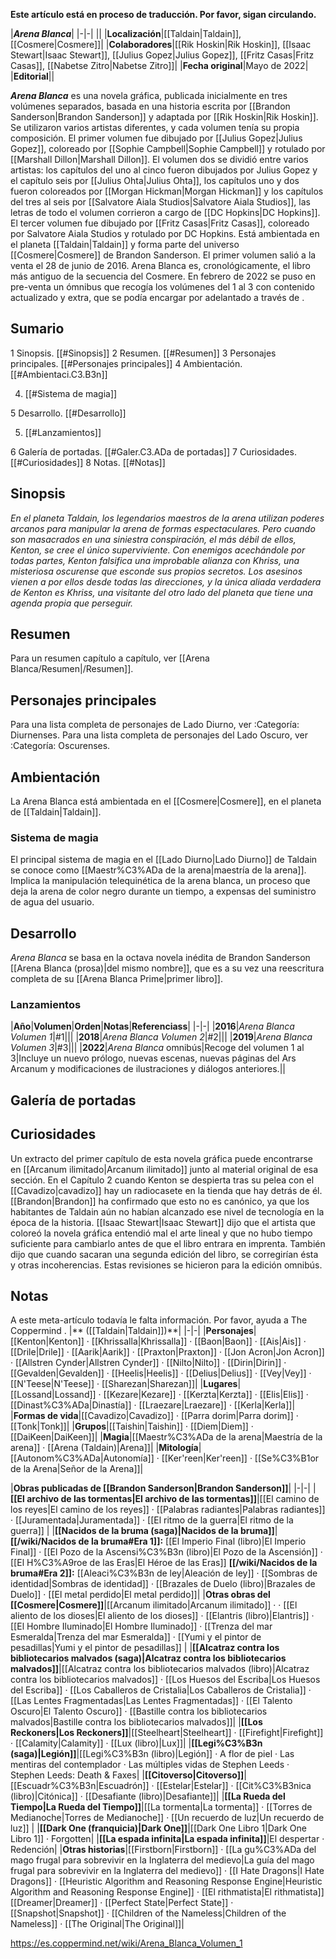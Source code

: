 **Este artículo está en proceso de traducción. Por favor, sigan circulando.**


|***Arena Blanca***|
|-|-|
||
|**Localización**|[[Taldain\|Taldain]], [[Cosmere\|Cosmere]]|
|**Colaboradores**|[[Rik Hoskin\|Rik Hoskin]], [[Isaac Stewart\|Isaac Stewart]], [[Julius Gopez\|Julius Gopez]], [[Fritz Casas\|Fritz Casas]], [[Nabetse Zitro\|Nabetse Zitro]]|
|**Fecha original**|Mayo de 2022|
|**Editorial**||

***Arena Blanca*** es una novela gráfica, publicada inicialmente en tres volúmenes separados, basada en una historia escrita por [[Brandon Sanderson\|Brandon Sanderson]] y adaptada por [[Rik Hoskin\|Rik Hoskin]]. Se utilizaron varios artistas diferentes, y cada volumen tenía su propia composición. El primer volumen fue dibujado por [[Julius Gopez\|Julius Gopez]], coloreado por [[Sophie Campbell\|Sophie Campbell]] y rotulado por [[Marshall Dillon\|Marshall Dillon]]. El volumen dos se dividió entre varios artistas: los capítulos del uno al cinco fueron dibujados por Julius Gopez y el capítulo seis por [[Julius Ohta\|Julius Ohta]], los capítulos uno y dos fueron coloreados por [[Morgan Hickman\|Morgan Hickman]] y los capítulos del tres al seis por [[Salvatore Aiala Studios\|Salvatore Aiala Studios]], las letras de todo el volumen corrieron a cargo de [[DC Hopkins\|DC Hopkins]]. El tercer volumen fue dibujado por [[Fritz Casas\|Fritz Casas]], coloreado por Salvatore Aiala Studios y rotulado por DC Hopkins. Está ambientada en el planeta [[Taldain\|Taldain]] y forma parte del universo [[Cosmere\|Cosmere]] de Brandon Sanderson. El primer volumen salió a la venta el 28 de junio de 2016. Arena Blanca es, cronológicamente, el libro más antiguo de la secuencia del Cosmere.
En febrero de 2022 se puso en pre-venta un ómnibus que recogía los volúmenes del 1 al 3 con contenido actualizado y extra, que se podía encargar por adelantado a través de .

## Sumario

1 Sinopsis. [[#Sinopsis]] 
2 Resumen. [[#Resumen]] 
3 Personajes principales. [[#Personajes principales]] 
4 Ambientación. [[#Ambientaci.C3.B3n]] 

4. [[#Sistema de magia]] 


5 Desarrollo. [[#Desarrollo]] 

5. [[#Lanzamientos]] 


6 Galería de portadas. [[#Galer.C3.ADa de portadas]] 
7 Curiosidades. [[#Curiosidades]] 
8 Notas. [[#Notas]] 


## Sinopsis
*En el planeta Taldain, los legendarios maestros de la arena utilizan poderes arcanos para manipular la arena de formas espectaculares. Pero cuando son masacrados en una siniestra conspiración, el más débil de ellos, Kenton, se cree el único superviviente. Con enemigos acechándole por todas partes, Kenton falsifica una improbable alianza con Khriss, una misteriosa oscurense que esconde sus propios secretos. Los asesinos vienen a por ellos desde todas las direcciones, y la única aliada verdadera de Kenton es Khriss, una visitante del otro lado del planeta que tiene una agenda propia que perseguir.*

## Resumen
Para un resumen capítulo a capítulo, ver [[Arena Blanca/Resumen\|/Resumen]].
## Personajes principales
Para una lista completa de personajes de Lado Diurno, ver :Categoría: Diurnenses.
Para una lista completa de personajes del Lado Oscuro, ver :Categoría: Oscurenses.

## Ambientación
La Arena Blanca está ambientada en el [[Cosmere\|Cosmere]], en el planeta de [[Taldain\|Taldain]].

### Sistema de magia
El principal sistema de magia en el [[Lado Diurno\|Lado Diurno]] de Taldain se conoce como [[Maestr%C3%ADa de la arena\|maestría de la arena]]. Implica la manipulación telequinética de la arena blanca, un proceso que deja la arena de color negro durante un tiempo, a expensas del suministro de agua del usuario.

## Desarrollo
*Arena Blanca* se basa en la octava novela inédita de Brandon Sanderson [[Arena Blanca (prosa)\|del mismo nombre]], que es a su vez una reescritura completa de su [[Arena Blanca Prime\|primer libro]].

### Lanzamientos
|**Año**|**Volumen**|**Orden**|**Notas**|**Referenciass**|
|-|-|
|**2016**|*Arena Blanca Volumen 1*|#1|||
|**2018**|*Arena Blanca Volumen 2*|#2|||
|**2019**|*Arena Blanca Volumen 3*|#3|||
|**2022**|*Arena Blanca* omnibús|Recoge del volumen 1 al 3|Incluye un nuevo prólogo, nuevas escenas, nuevas páginas del Ars Arcanum y modificaciones de ilustraciones y diálogos anteriores.||

## Galería de portadas

















## Curiosidades
Un extracto del primer capítulo de esta novela gráfica puede encontrarse en [[Arcanum ilimitado\|Arcanum ilimitado]] junto al material original  de esa sección.
En el Capítulo 2 cuando Kenton se despierta tras su pelea con el [[Cavadizo\|cavadizo]] hay un radiocasete en la tienda que hay detrás de él. [[Brandon\|Brandon]] ha confirmado que esto no es canónico, ya que los habitantes de Taldain aún no habían alcanzado ese nivel de tecnología en la época de la historia. [[Isaac Stewart\|Isaac Stewart]] dijo que el artista que coloreó la novela gráfica entendió mal el arte lineal y que no hubo tiempo suficiente para cambiarlo antes de que el libro entrara en imprenta. También dijo que cuando sacaran una segunda edición del libro, se corregirían ésta y otras incoherencias. Estas revisiones se hicieron para la edición omnibús.
## Notas

A este meta-artículo todavía le falta información. Por favor, ayuda a The Coppermind .
|** ([[Taldain\|Taldain]])**|
|-|-|
|**Personajes**|[[Kenton\|Kenton]] · [[Khrissalla\|Khrissalla]] · [[Baon\|Baon]] · [[Ais\|Ais]] · [[Drile\|Drile]] · [[Aarik\|Aarik]] · [[Praxton\|Praxton]] · [[Jon Acron\|Jon Acron]] · [[Allstren Cynder\|Allstren Cynder]] · [[Nilto\|Nilto]] · [[Dirin\|Dirin]] · [[Gevalden\|Gevalden]] · [[Heelis\|Heelis]] · [[Delius\|Delius]] · [[Vey\|Vey]] · [[N'Teese\|N'Teese]] · [[Sharezan\|Sharezan]]|
|**Lugares**|[[Lossand\|Lossand]] · [[Kezare\|Kezare]] · [[Kerzta\|Kerzta]] · [[Elis\|Elis]] · [[Dinast%C3%ADa\|Dinastía]] · [[Lraezare\|Lraezare]] · [[Kerla\|Kerla]]|
|**Formas de vida**|[[Cavadizo\|Cavadizo]] · [[Parra dorim\|Parra dorim]] · [[Tonk\|Tonk]]|
|**Grupos**|[[Taishin\|Taishin]] · [[Diem\|Diem]] · [[DaiKeen\|DaiKeen]]|
|**Magia**|[[Maestr%C3%ADa de la arena\|Maestría de la arena]] · [[Arena (Taldain)\|Arena]]|
|**Mitología**|[[Autonom%C3%ADa\|Autonomía]] · [[Ker'reen\|Ker'reen]] · [[Se%C3%B1or de la Arena\|Señor de la Arena]]|

|**Obras publicadas de [[Brandon Sanderson\|Brandon Sanderson]]**|
|-|-|
|**[[El archivo de las tormentas\|El archivo de las tormentas]]**|[[El camino de los reyes\|El camino de los reyes]] · [[Palabras radiantes\|Palabras radiantes]] · [[Juramentada\|Juramentada]] · [[El ritmo de la guerra\|El ritmo de la guerra]] |
|**[[Nacidos de la bruma (saga)\|Nacidos de la bruma]]**|**[[/wiki/Nacidos de la bruma#Era 1]]:** [[El Imperio Final (libro)\|El Imperio Final]] · [[El Pozo de la Ascensi%C3%B3n (libro)\|El Pozo de la Ascensión]] · [[El H%C3%A9roe de las Eras\|El Héroe de las Eras]] **[[/wiki/Nacidos de la bruma#Era 2]]:** [[Aleaci%C3%B3n de ley\|Aleación de ley]] · [[Sombras de identidad\|Sombras de identidad]] · [[Brazales de Duelo (libro)\|Brazales de Duelo]] · [[El metal perdido\|El metal perdido]]|
|**Otras obras del [[Cosmere\|Cosmere]]**|[[Arcanum ilimitado\|Arcanum ilimitado]] ·  · [[El aliento de los dioses\|El aliento de los dioses]] · [[Elantris (libro)\|Elantris]] · [[El Hombre Iluminado\|El Hombre Iluminado]] · [[Trenza del mar Esmeralda\|Trenza del mar Esmeralda]] · [[Yumi y el pintor de pesadillas\|Yumi y el pintor de pesadillas]] |
|**[[Alcatraz contra los bibliotecarios malvados (saga)\|Alcatraz contra los bibliotecarios malvados]]**|[[Alcatraz contra los bibliotecarios malvados (libro)\|Alcatraz contra los bibliotecarios malvados]] · [[Los Huesos del Escriba\|Los Huesos del Escriba]] · [[Los Caballeros de Cristalia\|Los Caballeros de Cristalia]] · [[Las Lentes Fragmentadas\|Las Lentes Fragmentadas]] · [[El Talento Oscuro\|El Talento Oscuro]] · [[Bastille contra los bibliotecarios malvados\|Bastille contra los bibliotecarios malvados]]|
|**[[Los Reckoners\|Los Reckoners]]**|[[Steelheart\|Steelheart]] · [[Firefight\|Firefight]] · [[Calamity\|Calamity]] · [[Lux (libro)\|Lux]]|
|**[[Legi%C3%B3n (saga)\|Legión]]**|[[Legi%C3%B3n (libro)\|Legión]] · A flor de piel · Las mentiras del contemplador · Las múltiples vidas de Stephen Leeds · Stephen Leeds: Death & Faxes|
|**[[Citoverso\|Citoverso]]**|[[Escuadr%C3%B3n\|Escuadrón]] · [[Estelar\|Estelar]] · [[Cit%C3%B3nica (libro)\|Citónica]] · [[Desafiante (libro)\|Desafiante]]|
|**[[La Rueda del Tiempo\|La Rueda del Tiempo]]**|[[La tormenta\|La tormenta]] · [[Torres de Medianoche\|Torres de Medianoche]] · [[Un recuerdo de luz\|Un recuerdo de luz]] |
|**[[Dark One (franquicia)\|Dark One]]**|[[Dark One Libro 1\|Dark One Libro 1]] · Forgotten|
|**[[La espada infinita\|La espada infinita]]**|El despertar · Redención|
|**Otras historias**|[[Firstborn\|Firstborn]] · [[La gu%C3%ADa del mago frugal para sobrevivir en la Inglaterra del medievo\|La guía del mago frugal para sobrevivir en la Inglaterra del medievo]] · [[I Hate Dragons\|I Hate Dragons]] · [[Heuristic Algorithm and Reasoning Response Engine\|Heuristic Algorithm and Reasoning Response Engine]] · [[El rithmatista\|El rithmatista]] [[Dreamer\|Dreamer]] · [[Perfect State\|Perfect State]] · [[Snapshot\|Snapshot]] · [[Children of the Nameless\|Children of the Nameless]] · [[The Original\|The Original]]|



https://es.coppermind.net/wiki/Arena_Blanca_Volumen_1